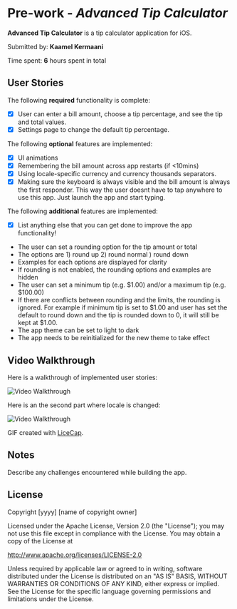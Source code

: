 # Pre-work - *Advanced Tip Calculator*

**Advanced Tip Calculator** is a tip calculator application for iOS.

Submitted by: **Kaamel Kermaani**

Time spent: **6** hours spent in total

## User Stories

The following **required** functionality is complete:

* [x] User can enter a bill amount, choose a tip percentage, and see the tip and total values.
* [x] Settings page to change the default tip percentage.

The following **optional** features are implemented:
* [x] UI animations
* [x] Remembering the bill amount across app restarts (if <10mins)
* [x] Using locale-specific currency and currency thousands separators.
* [x] Making sure the keyboard is always visible and the bill amount is always the first responder. This way the user doesnt have to tap anywhere to use this app. Just launch the app and start typing.

The following **additional** features are implemented:

- [x] List anything else that you can get done to improve the app functionality!
* The user can set a rounding option for the tip amount or total
* The options are 1) round up 2) round normal ) round down
 * Examples for each options are displayed for clarity
 * If rounding is not enabled, the rounding options and examples are hidden
* The user can set a minimum tip (e.g. $1.00) and/or a maximum tip (e.g. $100.00)
 * If there are conflicts between rounding and the limits, the rounding is ignored. For example if minimum tip is set to $1.00 and user
has set the default to round down and the tip is rounded down to 0, it will still be kept at $1.00.
* The app theme can be set to light to dark
 * The app needs to be reinitialized for the new theme to take effect

## Video Walkthrough 

Here is a walkthrough of implemented user stories:

<img src='http://i.imgur.com/n6K0cw6.gif' title='Video Walkthrough' width='' alt='Video Walkthrough' />

Here is an the second part where locale is changed:

<img src='http://i.imgur.com/1BUtoYh.gif' title='Video Walkthrough' width='' alt='Video Walkthrough' />

GIF created with [LiceCap](http://www.cockos.com/licecap/).

## Notes

Describe any challenges encountered while building the app.

## License

Copyright [yyyy] [name of copyright owner]

Licensed under the Apache License, Version 2.0 (the "License");
you may not use this file except in compliance with the License.
You may obtain a copy of the License at

http://www.apache.org/licenses/LICENSE-2.0

Unless required by applicable law or agreed to in writing, software
distributed under the License is distributed on an "AS IS" BASIS,
WITHOUT WARRANTIES OR CONDITIONS OF ANY KIND, either express or implied.
See the License for the specific language governing permissions and
limitations under the License.
